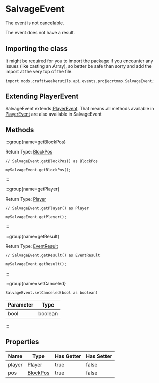 # SalvageEvent

The event is not cancelable.

The event does not have a result.

## Importing the class

It might be required for you to import the package if you encounter any issues (like casting an Array), so better be safe than sorry and add the import at the very top of the file.
```zenscript
import mods.crafttweakerutils.api.events.projecrtmmo.SalvageEvent;
```


## Extending PlayerEvent

SalvageEvent extends [PlayerEvent](/forge/api/event/entity/player/PlayerEvent). That means all methods available in [PlayerEvent](/forge/api/event/entity/player/PlayerEvent) are also available in SalvageEvent

## Methods

:::group{name=getBlockPos}

Return Type: [BlockPos](/vanilla/api/util/math/BlockPos)

```zenscript
// SalvageEvent.getBlockPos() as BlockPos

mySalvageEvent.getBlockPos();
```

:::

:::group{name=getPlayer}

Return Type: [Player](/mods/sixikutils/pmmo/player/Player)

```zenscript
// SalvageEvent.getPlayer() as Player

mySalvageEvent.getPlayer();
```

:::

:::group{name=getResult}

Return Type: [EventResult](/forge/api/event/EventResult)

```zenscript
// SalvageEvent.getResult() as EventResult

mySalvageEvent.getResult();
```

:::

:::group{name=setCanceled}

```zenscript
SalvageEvent.setCanceled(bool as boolean)
```

| Parameter |  Type   |
|-----------|---------|
| bool      | boolean |


:::


## Properties

|  Name  |                     Type                      | Has Getter | Has Setter |
|--------|-----------------------------------------------|------------|------------|
| player | [Player](/mods/sixikutils/pmmo/player/Player) | true       | false      |
| pos    | [BlockPos](/vanilla/api/util/math/BlockPos)   | true       | false      |

